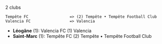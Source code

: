 2 clubs

```
Tempête FC                  => (2) Tempête • Tempête Football Club
Valencia FC                 => Valencia
```



- **Léogâne** (1): Valencia FC  (1) Valencia
- **Saint-Marc** (1): Tempête FC  (2) Tempête • Tempête Football Club


